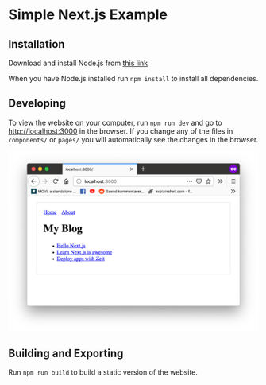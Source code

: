 # Simple Next.js Example

## Installation

Download and install Node.js from [this link](https://nodejs.org/en/download/)

When you have Node.js installed run `npm install` to install all dependencies.

## Developing

To view the website on your computer, run `npm run dev` and go to [http://localhost:3000](http://localhost:3000) in the browser. If you change any of the files in `components/` or `pages/` you will automatically see the changes in the browser.

![](screenshot.png)

## Building and Exporting

Run `npm run build` to build a static version of the website.

